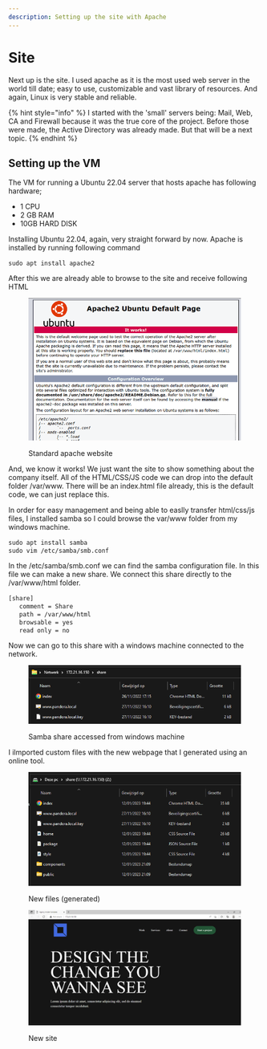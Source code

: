 ```yaml
---
description: Setting up the site with Apache
---
```


# Site

Next up is the site. I used apache as it is the most used web server in the world till date; easy to use, customizable and vast library of resources. And again, Linux is very stable and reliable.

{% hint style="info" %}
I started with the 'small' servers being: Mail, Web, CA and Firewall because it was the true core of the project. Before those were made, the Active Directory was already made. But that will be a next topic.
{% endhint %}

## Setting up the VM

The VM for running a Ubuntu 22.04 server that hosts apache has following hardware;

* 1 CPU
* 2 GB RAM
* 10GB HARD DISK

Installing Ubuntu 22.04, again, very straight forward by now. Apache is installed by running following command

```shell
sudo apt install apache2
```

After this we are already able to browse to the site and receive following HTML

<figure><img src="../.gitbook/assets/771159b35c97e429247aac754ad44bf06cc1efa8_2_690x461.png" alt=""><figcaption><p>Standard apache website</p></figcaption></figure>

And, we know it works! We just want the site to show something about the company itself. All of the HTML/CSS/JS code we can drop into the default folder /var/www. There will be an index.html file already, this is the default code, we can just replace this.

In order for easy management and being able to easlly transfer html/css/js files, I installed samba so I could browse the var/www folder from my windows machine.

```shell
sudo apt install samba
sudo vim /etc/samba/smb.conf
```

In the /etc/samba/smb.conf we can find the samba configuration file. In this file we can make a new share. We connect this share directly to the /var/www/html folder.

```
[share]
   comment = Share
   path = /var/www/html
   browsable = yes
   read only = no
```

Now we can go to this share with a windows machine connected to the network.

<figure><img src="../.gitbook/assets/Site_SambaShare.png" alt=""><figcaption><p>Samba share accessed from windows machine</p></figcaption></figure>

I ilmported custom files with the new webpage that I generated using an online tool.

<figure><img src="../.gitbook/assets/Site_NewSite.png" alt=""><figcaption><p>New files (generated)</p></figcaption></figure>

<figure><img src="../.gitbook/assets/Site_Site.png" alt=""><figcaption><p>New site</p></figcaption></figure>

